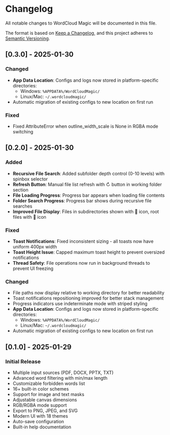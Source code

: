 # Changelog

All notable changes to WordCloud Magic will be documented in this file.

The format is based on [Keep a Changelog](https://keepachangelog.com/en/1.0.0/),
and this project adheres to [Semantic Versioning](https://semver.org/spec/v2.0.0.html).

## [0.3.0] - 2025-01-30

### Changed
- **App Data Location**: Configs and logs now stored in platform-specific directories:
  - Windows: `%APPDATA%/WordCloudMagic/`
  - Linux/Mac: `~/.wordcloudmagic/`
- Automatic migration of existing configs to new location on first run

### Fixed
- Fixed AttributeError when outline_width_scale is None in RGBA mode switching

## [0.2.0] - 2025-01-30

### Added
- **Recursive File Search**: Added subfolder depth control (0-10 levels) with spinbox selector
- **Refresh Button**: Manual file list refresh with ↻ button in working folder section
- **File Loading Progress**: Progress bar appears when loading file contents
- **Folder Search Progress**: Progress bar shows during recursive file searches
- **Improved File Display**: Files in subdirectories shown with 📁 icon, root files with 📄 icon

### Fixed
- **Toast Notifications**: Fixed inconsistent sizing - all toasts now have uniform 400px width
- **Toast Height Issue**: Capped maximum toast height to prevent oversized notifications
- **Thread Safety**: File operations now run in background threads to prevent UI freezing

### Changed
- File paths now display relative to working directory for better readability
- Toast notifications repositioning improved for better stack management
- Progress indicators use indeterminate mode with striped styling
- **App Data Location**: Configs and logs now stored in platform-specific directories:
  - Windows: `%APPDATA%/WordCloudMagic/`
  - Linux/Mac: `~/.wordcloudmagic/`
- Automatic migration of existing configs to new location on first run

## [0.1.0] - 2025-01-29

### Initial Release
- Multiple input sources (PDF, DOCX, PPTX, TXT)
- Advanced word filtering with min/max length
- Customizable forbidden words list
- 16+ built-in color schemes
- Support for image and text masks
- Adjustable canvas dimensions
- RGB/RGBA mode support
- Export to PNG, JPEG, and SVG
- Modern UI with 18 themes
- Auto-save configuration
- Built-in help documentation